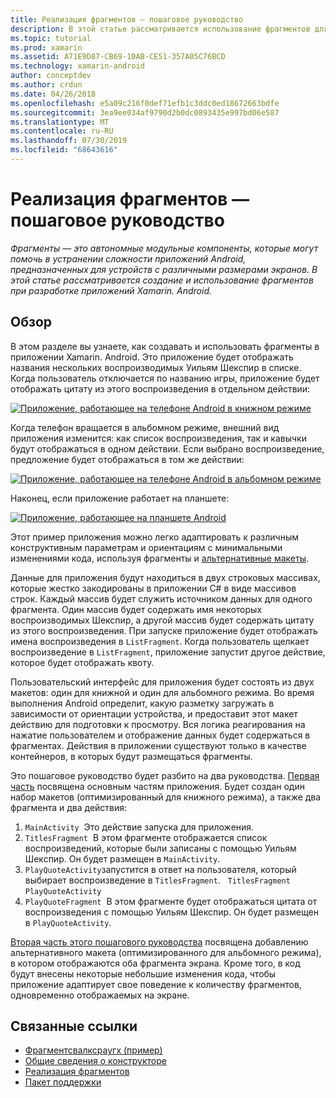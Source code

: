 ```yaml
---
title: Реализация фрагментов — пошаговое руководство
description: В этой статье рассматривается использование фрагментов для разработки приложений Xamarin. Android.
ms.topic: tutorial
ms.prod: xamarin
ms.assetid: A71E9D87-CB69-10AB-CE51-357A05C76BCD
ms.technology: xamarin-android
author: conceptdev
ms.author: crdun
ms.date: 04/26/2018
ms.openlocfilehash: e5a09c216f0def71efb1c3ddc0ed18672663bdfe
ms.sourcegitcommit: 3ea9ee034af9790d2b0dc0893435e997bd06e587
ms.translationtype: MT
ms.contentlocale: ru-RU
ms.lasthandoff: 07/30/2019
ms.locfileid: "68643616"
---
```

# <a name="implementing-fragments---walkthrough"></a>Реализация фрагментов — пошаговое руководство

_Фрагменты — это автономные модульные компоненты, которые могут помочь в устранении сложности приложений Android, предназначенных для устройств с различными размерами экранов. В этой статье рассматривается создание и использование фрагментов при разработке приложений Xamarin. Android._

## <a name="overview"></a>Обзор

В этом разделе вы узнаете, как создавать и использовать фрагменты в приложении Xamarin. Android. Это приложение будет отображать названия нескольких воспроизводимых Уильям Шекспир в списке. Когда пользователь отключается по названию игры, приложение будет отображать цитату из этого воспроизведения в отдельном действии:

[![Приложение, работающее на телефоне Android в книжном режиме](./images/intro-screenshot-phone-sml.png)](./images/intro-screenshot-phone.png#lightbox)

Когда телефон вращается в альбомном режиме, внешний вид приложения изменится: как список воспроизведения, так и кавычки будут отображаться в одном действии. Если выбрано воспроизведение, предложение будет отображаться в том же действии:

[![Приложение, работающее на телефоне Android в альбомном режиме](./images/intro-screenshot-phone-land-sml.png)](./images/intro-screenshot-phone-land.png#lightbox)

Наконец, если приложение работает на планшете:

[![Приложение, работающее на планшете Android](./images/intro-screenshot-tablet-sml.png)](./images/intro-screenshot-tablet.png#lightbox)

Этот пример приложения можно легко адаптировать к различным конструктивным параметрам и ориентациям с минимальными изменениями кода, используя фрагменты и [альтернативные макеты](/xamarin/android/app-fundamentals/resources-in-android/alternate-resources).

Данные для приложения будут находиться в двух строковых массивах, которые жестко закодированы в приложении C# в виде массивов строк. Каждый массив будет служить источником данных для одного фрагмента.  Один массив будет содержать имя некоторых воспроизводимых Шекспир, а другой массив будет содержать цитату из этого воспроизведения. При запуске приложение будет отображать имена воспроизведения в `ListFragment`. Когда пользователь щелкает воспроизведение в `ListFragment`, приложение запустит другое действие, которое будет отображать квоту.

Пользовательский интерфейс для приложения будет состоять из двух макетов: один для книжной и один для альбомного режима. Во время выполнения Android определит, какую разметку загружать в зависимости от ориентации устройства, и предоставит этот макет действию для подготовки к просмотру. Вся логика реагирования на нажатие пользователем и отображение данных будет содержаться в фрагментах. Действия в приложении существуют только в качестве контейнеров, в которых будут размещаться фрагменты.

Это пошаговое руководство будет разбито на два руководства. [Первая часть](./walkthrough.md) посвящена основным частям приложения. Будет создан один набор макетов (оптимизированный для книжного режима), а также два фрагмента и два действия:

1. `MainActivity`&nbsp; Это действие запуска для приложения.
1. `TitlesFragment`&nbsp; В этом фрагменте отображается список воспроизведений, которые были записаны с помощью Уильям Шекспир. Он будет размещен в `MainActivity`.
1. `PlayQuoteActivity`запустится в ответ на пользователя, который выбирает воспроизведение в `TitlesFragment`. &nbsp; `TitlesFragment` `PlayQuoteActivity`
1. `PlayQuoteFragment`&nbsp; В этом фрагменте будет отображаться цитата от воспроизведения с помощью Уильям Шекспир. Он будет размещен в `PlayQuoteActivity`.

[Вторая часть этого пошагового руководства](./walkthrough-landscape.md) посвящена добавлению альтернативного макета (оптимизированного для альбомного режима), в котором отображаются оба фрагмента экрана. Кроме того, в код будут внесены некоторые небольшие изменения кода, чтобы приложение адаптирует свое поведение к количеству фрагментов, одновременно отображаемых на экране.

## <a name="related-links"></a>Связанные ссылки

- [Фрагментсвалксраугх (пример)](https://docs.microsoft.com/samples/xamarin/monodroid-samples/fragmentswalkthrough)
- [Общие сведения о конструкторе](~/android/user-interface/android-designer/index.md)
- [Реализация фрагментов](https://developer.android.com/guide/topics/fundamentals/fragments.html)
- [Пакет поддержки](https://developer.android.com/sdk/compatibility-library.html)
